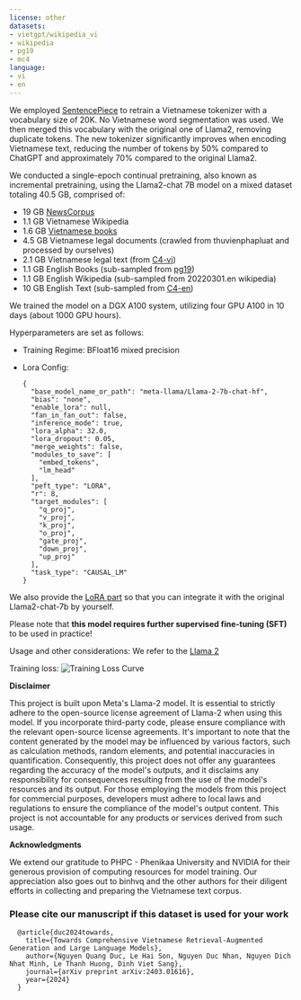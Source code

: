 ```yaml
---
license: other
datasets:
- vietgpt/wikipedia_vi
- wikipedia
- pg19
- mc4
language:
- vi
- en
---
```


We employed [SentencePiece](https://github.com/google/sentencepiece) to retrain a Vietnamese tokenizer with a vocabulary size of 20K. No Vietnamese word segmentation was used. We then merged this vocabulary with the original one of Llama2, removing duplicate tokens.
The new tokenizer significantly improves when encoding Vietnamese text, reducing the number of tokens by 50% compared to ChatGPT and approximately 70% compared to the original Llama2.

We conducted a single-epoch continual pretraining, also known as incremental pretraining, using the Llama2-chat 7B model on a mixed dataset totaling 40.5 GB, comprised of:
- 19 GB [NewsCorpus](https://github.com/binhvq/news-corpus)
- 1.1 GB Vietnamese Wikipedia
- 1.6 GB [Vietnamese books](https://www.kaggle.com/datasets/iambestfeeder/10000-vietnamese-books)
- 4.5 GB Vietnamese legal documents (crawled from thuvienphapluat and processed by ourselves)
- 2.1 GB Vietnamese legal text (from [C4-vi](https://huggingface.co/datasets/c4))
- 1.1 GB English Books (sub-sampled from [pg19](https://huggingface.co/datasets/pg19))
- 1.1 GB English Wikipedia (sub-sampled from 20220301.en wikipedia)
- 10 GB English Text (sub-sampled from [C4-en](https://huggingface.co/datasets/c4))

We trained the model on a DGX A100 system, utilizing four GPU A100 in 10 days (about 1000 GPU hours). 

Hyperparameters are set as follows:
- Training Regime: BFloat16 mixed precision
- Lora Config: 
  
  ```
  {
    "base_model_name_or_path": "meta-llama/Llama-2-7b-chat-hf",
    "bias": "none",
    "enable_lora": null,
    "fan_in_fan_out": false,
    "inference_mode": true,
    "lora_alpha": 32.0,
    "lora_dropout": 0.05,
    "merge_weights": false,
    "modules_to_save": [
      "embed_tokens",
      "lm_head"
    ],
    "peft_type": "LORA",
    "r": 8,
    "target_modules": [
      "q_proj",
      "v_proj",
      "k_proj",
      "o_proj",
      "gate_proj",
      "down_proj",
      "up_proj"
    ],
    "task_type": "CAUSAL_LM"
  }
  
  ```

We also provide the [LoRA part](https://huggingface.co/bkai-foundation-models/vietnamese-llama2-7b-40GB/tree/main/pt_lora_model) so that you can integrate it with the original Llama2-chat-7b by yourself.

Please note that **this model requires further supervised fine-tuning (SFT)** to be used in practice!

Usage and other considerations: We refer to the [Llama 2](https://github.com/facebookresearch/llama)

Training loss:
<img src="figure/training_loss.png" alt="Training Loss Curve"/>

**Disclaimer**

This project is built upon Meta's Llama-2 model. It is essential to strictly adhere to the open-source license agreement of Llama-2 when using this model. If you incorporate third-party code, please ensure compliance with the relevant open-source license agreements.
It's important to note that the content generated by the model may be influenced by various factors, such as calculation methods, random elements, and potential inaccuracies in quantification. Consequently, this project does not offer any guarantees regarding the accuracy of the model's outputs, and it disclaims any responsibility for consequences resulting from the use of the model's resources and its output.
For those employing the models from this project for commercial purposes, developers must adhere to local laws and regulations to ensure the compliance of the model's output content. This project is not accountable for any products or services derived from such usage.

**Acknowledgments**

We extend our gratitude to PHPC - Phenikaa University and NVIDIA for their generous provision of computing resources for model training. Our appreciation also goes out to binhvq and the other authors for their diligent efforts in collecting and preparing the Vietnamese text corpus.

### Please cite our manuscript if this dataset is used for your work
```
  @article{duc2024towards,
    title={Towards Comprehensive Vietnamese Retrieval-Augmented Generation and Large Language Models},
    author={Nguyen Quang Duc, Le Hai Son, Nguyen Duc Nhan, Nguyen Dich Nhat Minh, Le Thanh Huong, Dinh Viet Sang},
    journal={arXiv preprint arXiv:2403.01616},
    year={2024}
  }
```